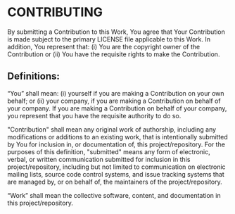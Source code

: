 # CONTRIBUTING

By submitting a Contribution to this Work, You agree that Your Contribution is made subject to the primary LICENSE 
file applicable to this Work.  In addition, You represent that: (i) You are the copyright owner of the Contribution 
or (ii) You have the requisite rights to make the Contribution.

## Definitions:

“You” shall mean: (i) yourself if you are making a Contribution on your own behalf; or (ii) your company, 
if you are making a Contribution on behalf of your company.  If you are making a Contribution on behalf of your 
company, you represent that you have the requisite authority to do so.    
 
"Contribution" shall mean any original work of authorship, including any modifications or additions to an existing 
work, that is intentionally submitted by You for inclusion in, or documentation of, this project/repository.  For the 
purposes of this definition, "submitted" means any form of electronic, verbal, or written communication submitted for 
inclusion in this project/repository, including but not limited to communication on electronic mailing lists, source 
code control systems, and issue tracking systems that are managed by, or on behalf of, the maintainers of 
the project/repository. 

“Work” shall mean the collective software, content, and documentation in this project/repository.

